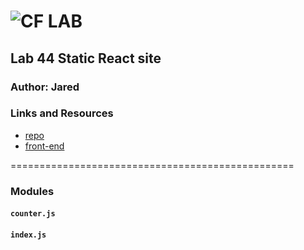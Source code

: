 ![CF](http://i.imgur.com/7v5ASc8.png) LAB
=================================================

## Lab 44 Static React site

### Author: Jared

### Links and Resources
* [repo](https://github.com/jaredpattison/jaredGatsbyCounter)
* [front-end](https://gifted-stonebraker-4ed9c8.netlify.com/)  

=================================================

### Modules
#### `counter.js`
#### `index.js`

